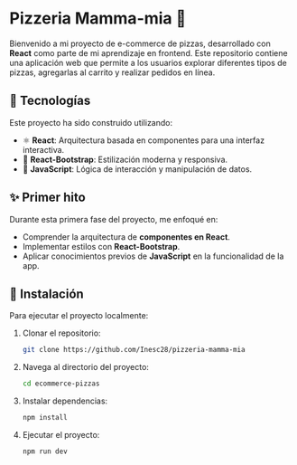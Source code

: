 # Pizzeria Mamma-mia 🍕  

Bienvenido a mi proyecto de e-commerce de pizzas, desarrollado con **React** como parte de mi aprendizaje en frontend. Este repositorio contiene una aplicación web que permite a los usuarios explorar diferentes tipos de pizzas, agregarlas al carrito y realizar pedidos en línea.  

## 🚀 Tecnologías  

Este proyecto ha sido construido utilizando:  
- ⚛️ **React**: Arquitectura basada en componentes para una interfaz interactiva.  
- 🎨 **React-Bootstrap**: Estilización moderna y responsiva.  
- 📜 **JavaScript**: Lógica de interacción y manipulación de datos.  

## ✨ Primer hito  

Durante esta primera fase del proyecto, me enfoqué en:  
- Comprender la arquitectura de **componentes en React**.  
- Implementar estilos con **React-Bootstrap**.  
- Aplicar conocimientos previos de **JavaScript** en la funcionalidad de la app.  

## 🔧 Instalación  

Para ejecutar el proyecto localmente:  

1. Clonar el repositorio:  
   ```bash
   git clone https://github.com/Inesc28/pizzeria-mamma-mia
2. Navega al directorio del proyecto:
   ```bash
   cd ecommerce-pizzas
3. Instalar dependencias:
   ```bash
   npm install
4. Ejecutar el proyecto:
   ```bash
   npm run dev
